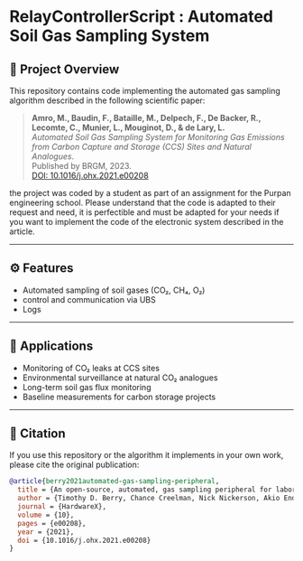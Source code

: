 # RelayControllerScript : Automated Soil Gas Sampling System

## 🔬 Project Overview

This repository contains code implementing the automated gas sampling algorithm described in the following scientific paper:

> **Amro, M., Baudin, F., Bataille, M., Delpech, F., De Backer, R., Lecomte, C., Munier, L., Mouginot, D., & de Lary, L.**  
> *Automated Soil Gas Sampling System for Monitoring Gas Emissions from Carbon Capture and Storage (CCS) Sites and Natural Analogues*.  
> Published by BRGM, 2023.  
> [DOI: 10.1016/j.ohx.2021.e00208](https://doi.org/10.1016/j.ohx.2021.e00208)

the project was coded by a student as part of an assignment for the Purpan engineering school. 
Please understand that the code is adapted to their request and need, it is perfectible and must be adapted for your needs 
if you want to implement the code of the electronic system described in the article. 

---

## ⚙️ Features

- Automated sampling of soil gases (CO₂, CH₄, O₂)
- control and communication via UBS
- Logs 

---

## 🧪 Applications

- Monitoring of CO₂ leaks at CCS sites
- Environmental surveillance at natural CO₂ analogues
- Long-term soil gas flux monitoring
- Baseline measurements for carbon storage projects

---

## 🧾 Citation

If you use this repository or the algorithm it implements in your own work, please cite the original publication:

```bibtex
@article{berry2021automated-gas-sampling-peripheral,
  title = {An open-source, automated, gas sampling peripheral for laboratory incubation experiments using cavity ring-down spectroscopy},
  author = {Timothy D. Berry, Chance Creelman, Nick Nickerson, Akio Enders, Akio and Whitman, Thea Whitman},
  journal = {HardwareX},
  volume = {10},
  pages = {e00208},
  year = {2021},
  doi = {10.1016/j.ohx.2021.e00208}
}
